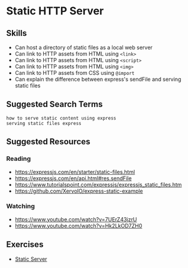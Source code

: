# Static HTTP Server

## Skills

- Can host a directory of static files as a local web server
- Can link to HTTP assets from HTML using `<link>`
- Can link to HTTP assets from HTML using `<script>`
- Can link to HTTP assets from HTML using `<img>`
- Can link to HTTP assets from CSS using `@import`
- Can explain the difference between express's sendFile and serving static files

## Suggested Search Terms
```
how to serve static content using express
serving static files express
```

## Suggested Resources

### Reading

- https://expressjs.com/en/starter/static-files.html
- https://expressjs.com/en/api.html#res.sendFile
- https://www.tutorialspoint.com/expressjs/expressjs_static_files.htm
- https://github.com/XervoIO/express-static-example

### Watching

- https://www.youtube.com/watch?v=7UErZ43jzrU
- https://www.youtube.com/watch?v=Hk2LkOD7ZH0

## Exercises

- [Static Server](./exercises/Static-Server/README.md)
